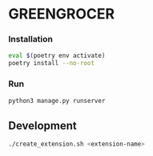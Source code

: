 # GREENGROCER

### Installation

```bash
eval $(poetry env activate)
poetry install --no-root
```

### Run

```bash
python3 manage.py runserver
```

## Development

```bash
./create_extension.sh <extension-name>
```